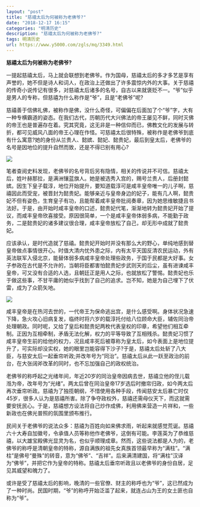 ```yaml
---
layout: "post"
title: "慈禧太后为何被称为老佛爷?"
date: "2018-12-17 16:15"
categories: "明清历史"
description: "慈禧太后为何被称为老佛爷?"
tags: 明清历史
url: https://www.y5000.com/zgls/mq/3349.html
---
```






**慈禧太后为何被称为老佛爷?**

一提起慈禧太后，马上就会联想到老佛爷。作为国母，慈禧太后的多才多艺是享有声誉的，她不但是诗人和词人，在政治上还做出了许多震惊内外的大事。关于慈禧的传奇小说传记有很多，对慈禧太后诸多的名号，自古以来就褒贬不一。“爷”似乎是男人的专称，但慈禧为什么称作是“爷”，且是“老佛爷”呢?

慈禧善于信佛礼佛，被称作是佛，没什么奇怪，可偏偏在后面加了个“爷”字，大有一种专横霸道的姿态。在我们古代，历朝历代大兴佛法的帝王屡见不鲜，同时灭佛的帝王也是普遍存在着。究其究竟，这无非是一种信仰而已，佛教文化的发展与转折，都可见威风八面的帝王心理在作怪。可慈禧太后很特殊，被称作是老佛爷到底有什么寓意?她的身份从兰贵人、懿嫔、懿妃、懿贵妃，最后到皇太后，老佛爷的名号是因地位的提升自然而致，还是不得已别有用心?

![](https://img.y5000.com/uploads/allimg/161009/142354O49-0.jpg)

笔者查阅史料发现，老佛爷的名号背后另有隐情，相关的传说并不可信。慈禧太后，姓叶赫那拉，是满洲镶蓝旗人。她是被选秀入宫的，赐号兰贵人，后册封懿嫔。因生下皇子载淳，地位开始提升，要知道载淳可是咸丰皇帝唯一的儿子啊，慈禧因此而受宠，被晋封为懿贵妃。能够亲近与皇帝身边的妃子，能有几人啊，懿贵妃不但有姿色，生育皇子有功，且能帮着咸丰皇帝批阅奏章，因为她思维敏捷且书法好。于是，由开始时咸丰皇帝的口述，懿贵妃代笔，渐渐地转为懿贵妃开始了提议，而咸丰皇帝欣喜接受。原因很简单，一个是咸丰皇帝体弱多病，不能勤于政务，二是懿贵妃的诸多建议很合理，咸丰皇帝放松了自己，却无形中成就了懿贵妃。

应该承认，是时代造就了慈禧。懿贵妃开始时并没有那么大的野心，单纯地感到替皇帝做点事情很开心。时值大清内忧外患之际，内有太平天国反清农民运动，外有英法联军入侵北京，能替体弱多病咸丰皇帝处理些政务，于国于民都是大好事。女子参政在古代是不允许的，当朝将臣都害怕懿贵妃步武则天的后尘，虽有进谏咸丰皇帝，可又没有合适的人选，且朝廷正是用人之际，也就放松了警惕。懿贵妃也乐于做这些事，不甘平庸的她似乎找到了自己的追求。岂不知，她是为自己埋下了伏雷，成为了众箭矢地。

![](https://img.y5000.com/uploads/allimg/161009/14235435R-1.jpg)

咸丰皇帝是在热河去世的，一代帝王为保命逃出宫，是什么感受啊。身体状况急速下降，急火攻心旧病复发，临终时将六岁的载淳托付给八位顾命大臣，辅佐同治帝处理朝政。同时呢，又给了皇后和懿贵妃两枚代表皇权的印章，希望他们相互牵制。正因为互相牵制，矛盾无法化解，权力的平等导致了互相残杀。懿贵妃习惯了咸丰皇帝生前的给他的权力，况且咸丰死后被尊称为皇太后，如今表面上是地位提升了，可实际却没实权，她的眼里岂能容得下沙子?于是，慈禧太后处斩了八大臣，与慈安太后一起垂帘听政;并改年号为“同治”。慈禧太后从此一跃至政治的前台，在大张阔斧改革的同时，也不忘加强自己的政权统治。

老佛爷的称呼起之光绪年间，年近20岁的同治皇帝因病去世，慈禧立他的侄儿载湉为帝，改年号为“光绪”。两太后曾在同治皇帝17岁选后时撤帘归政，如今两太后再次垂帘听政。慈禧为了独揽朝纲，不惜使用各种手段，传闻慈安太后暴亡时仅45岁，很多人认为是慈禧所害。除了争夺政权外，慈禧还需母仪天下，而这就需要安抚民心。于是，慈禧想方设法将自己炒作成佛，利用佛来营造一片祥和，一些新政也在佛光普照的氛围里颁布推行。

民间关于老佛爷的说法众多：慈禧为百姓向如来佛求雨，听起来就感觉荒诞。慈禧六十大寿自加徽号，令承值人员等称他作老佛爷，这倒有可能。李莲英为了恭维慈禧，以大雄宝殿佛光显灵为名，也似乎顺理成章。然而，这些说法都是人为的，老佛爷的称呼是清朝皇帝的特称，源自满族的祖先女真族首领最早称为“满柱”。“满柱”是佛号“曼殊”的转音，意为“佛爷”、“吉祥”。后来满清建国，将“满柱”汉译为“佛爷”，并把它作为皇帝的特称。慈禧太后垂帘听政且以老佛爷的身份自居，足见其威望和魄力了。

或许是受了慈禧太后的影响，晚清的一些官僚、财主的称呼也为“爷”，这已然成为了一种时尚。民国时期，“爷”的称呼开始泛滥了起来，就连占山为王的女土匪也自称为“爷”。

